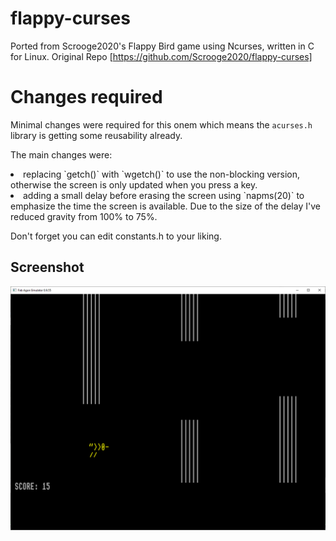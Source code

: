 # flappy-curses
Ported from Scrooge2020's Flappy Bird game using Ncurses, written in C for Linux. Original Repo [https://github.com/Scrooge2020/flappy-curses]

# Changes required
Minimal changes were required for this onem which means the `acurses.h` library is getting some reusability already.

The main changes were:
<li>replacing `getch()` with `wgetch()` to use the non-blocking version, otherwise the screen is only updated when you press a key.</li>
<li>adding a small delay before erasing the screen using `napms(20)` to emphasize the time the screen is available. Due to the size of the delay I've reduced gravity from 100% to 75%.</li>

Don't forget you can edit constants.h to your liking.

## Screenshot
![screenshot](https://github.com/sijnstra/agdev-projects/blob/main/flappy/cursed_flappy_Capture.PNG)
